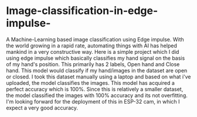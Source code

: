 # Image-classification-in-edge-impulse-
A Machine-Learning based image classification using Edge impulse.
With the world growing in a rapid rate, automating things with AI has helped mankind in a very constructive way.
Here is a simple project which I did using edge impulse which basically classifies my hand signal on the basis of my hand's position.
This primarily has 2 labels, Open hand and Close hand. This model would classify if my hand/images in the dataset are open or closed.
I took this dataset manually using a laptop and based on what i've uploaded, the model classifies the images.
This model has acquired a perfect accuracy which is 100%. Since this is relatively a smaller dataset, the model classified the images with 100% accuracy and its not overfitting.
I'm looking forward for the deployment of this in ESP-32 cam, in which I expect a very good accuracy.
